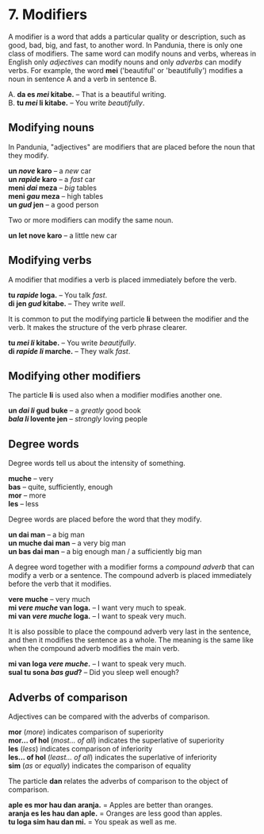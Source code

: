 
# 7. Modifiers

A modifier is a word that adds a particular quality or description,
such as good, bad, big, and fast, to another word.
In Pandunia, there is only one class of modifiers.
The same word can modify nouns and verbs,
whereas in English only _adjectives_ can modify nouns
and only _adverbs_ can modify verbs.
For example, the word
**mei**
('beautiful' or 'beautifully')
modifies a noun in sentence A
and a verb in sentence B.

A. **da es _mei_ kitabe.**
– That is a beautiful writing.  
B. **tu _mei_ li kitabe.**
– You write _beautifully_.


## Modifying nouns

In Pandunia, "adjectives" are modifiers that are placed before the noun that they modify.

**un _nove_ karo**
– a _new_ car  
**un _rapide_ karo**
– a _fast_ car  
**meni _dai_ meza**
– _big_ tables  
**meni _gau_ meza**
– high tables  
**un _gud_ jen**
– a good person

Two or more modifiers can modify the same noun.

**un let nove karo**
– a little new car


## Modifying verbs

A modifier that modifies a verb
is placed immediately before the verb.

**tu _rapide_ loga.**
– You talk _fast_.  
**di jen _gud_ kitabe.**
– They write _well_.

It is common to put the modifying particle
**li**
between the modifier and the verb.
It makes the structure of the verb phrase clearer.

**tu _mei li_ kitabe.**
– You write _beautifully_.  
**di _rapide li_ marche.**
– They walk _fast_.


## Modifying other modifiers

The particle
**li**
is used also when a modifier modifies another one.

**un _dai li_ gud buke**
– a _greatly_ good book  
**_bala li_ lovente jen**
– _strongly_ loving people


## Degree words

Degree words tell us about the intensity of something.

**muche**
– very  
**bas**
– quite, sufficiently, enough  
**mor**
– more  
**les**
– less

Degree words are placed before the word that they modify.

**un dai man**
– a big man  
**un muche dai man**
– a very big man  
**un bas dai man**
– a big enough man / a sufficiently big man

A degree word together with a modifier forms a _compound adverb_
that can modify a verb or a sentence.
The compound adverb is placed immediately before the verb that it modifies.

**vere muche**
– very much  
**mi _vere muche_ van loga.**
– I want very much to speak.  
**mi van _vere muche_ loga.**
– I want to speak very much.

It is also possible to place the compound adverb very last in the sentence,
and then it modifies the sentence as a whole.
The meaning is the same like when the compound adverb modifies the main verb.

**mi van loga _vere muche_.**
– I want to speak very much.  
**sual tu sona _bas gud_?**
– Did you sleep well enough?


## Adverbs of comparison

Adjectives can be compared with the adverbs of comparison.

**mor**
(_more_) indicates comparison of superiority  
**mor... of hol**
(_most... of all_) indicates the superlative of superiority  
**les**
(_less_) indicates comparison of inferiority  
**les... of hol**
(_least... of all_) indicates the superlative of inferiority  
**sim**
(_as_ or _equally_) indicates the comparison of equality

The particle
**dan**
relates the adverbs of comparison to the object of comparison.

**aple es mor hau dan aranja.**
= Apples are better than oranges.  
**aranja es les hau dan aple.**
= Oranges are less good than apples.  
**tu loga sim hau dan mi.**
= You speak as well as me.

